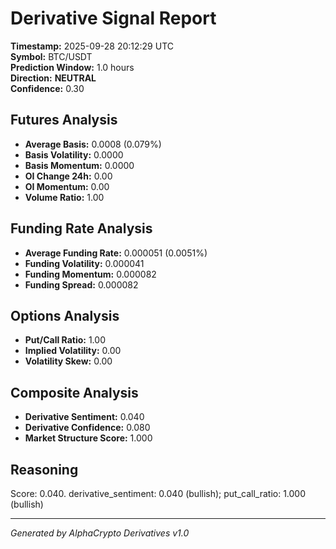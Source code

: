# Derivative Signal Report

**Timestamp:** 2025-09-28 20:12:29 UTC  
**Symbol:** BTC/USDT  
**Prediction Window:** 1.0 hours  
**Direction:** **NEUTRAL**  
**Confidence:** 0.30

## Futures Analysis
- **Average Basis:** 0.0008 (0.079%)
- **Basis Volatility:** 0.0000
- **Basis Momentum:** 0.0000
- **OI Change 24h:** 0.00
- **OI Momentum:** 0.00
- **Volume Ratio:** 1.00

## Funding Rate Analysis
- **Average Funding Rate:** 0.000051 (0.0051%)
- **Funding Volatility:** 0.000041
- **Funding Momentum:** 0.000082
- **Funding Spread:** 0.000082

## Options Analysis
- **Put/Call Ratio:** 1.00
- **Implied Volatility:** 0.00
- **Volatility Skew:** 0.00

## Composite Analysis
- **Derivative Sentiment:** 0.040
- **Derivative Confidence:** 0.080
- **Market Structure Score:** 1.000

## Reasoning
Score: 0.040. derivative_sentiment: 0.040 (bullish); put_call_ratio: 1.000 (bullish)

---
*Generated by AlphaCrypto Derivatives v1.0*
